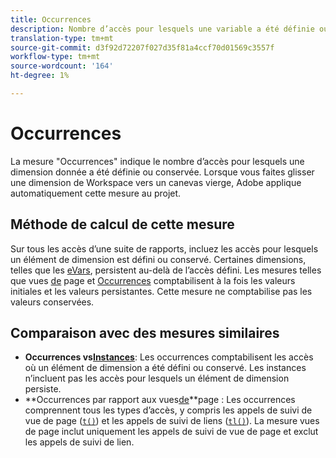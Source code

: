 ```yaml
---
title: Occurrences
description: Nombre d’accès pour lesquels une variable a été définie ou conservée.
translation-type: tm+mt
source-git-commit: d3f92d72207f027d35f81a4ccf70d01569c3557f
workflow-type: tm+mt
source-wordcount: '164'
ht-degree: 1%

---
```



# Occurrences

La mesure &quot;Occurrences&quot; indique le nombre d’accès pour lesquels une dimension donnée a été définie ou conservée. Lorsque vous faites glisser une dimension de Workspace vers un canevas vierge, Adobe applique automatiquement cette mesure au projet.

## Méthode de calcul de cette mesure

Sur tous les accès d’une suite de rapports, incluez les accès pour lesquels un élément de dimension est défini ou conservé. Certaines dimensions, telles que les [eVars](../dimensions/evar.md), persistent au-delà de l’accès défini. Les mesures telles que vues [de](page-views.md) page et [Occurrences](occurrences.md) comptabilisent à la fois les valeurs initiales et les valeurs persistantes. Cette mesure ne comptabilise pas les valeurs conservées.

## Comparaison avec des mesures similaires

* **Occurrences vs[Instances](instances.md)**: Les occurrences comptabilisent les accès où un élément de dimension a été défini ou conservé. Les instances n’incluent pas les accès pour lesquels un élément de dimension persiste.
* **Occurrences par rapport aux vues[de](page-views.md)**page : Les occurrences comprennent tous les types d’accès, y compris les appels de suivi de vue de page ([`t()`](/help/implement/vars/functions/t-method.md)) et les appels de suivi de liens ([`tl()`](/help/implement/vars/functions/tl-method.md)). La mesure vues de page inclut uniquement les appels de suivi de vue de page et exclut les appels de suivi de lien.